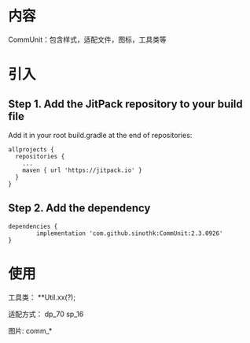 # 内容
CommUnit：包含样式，适配文件，图标，工具类等

# 引入
## Step 1. Add the JitPack repository to your build file
  Add it in your root build.gradle at the end of repositories:

    allprojects {
      repositories {
        ...
        maven { url 'https://jitpack.io' }
      }
    }

## Step 2. Add the dependency

	dependencies {
	        implementation 'com.github.sinothk:CommUnit:2.3.0926'
	}

# 使用
  工具类：
  **Util.xx(?);
  
  适配方式：
  dp_70
  sp_16

  图片:
  comm_*
